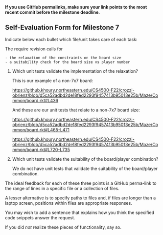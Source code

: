 **If you use GitHub permalinks, make sure your link points to the most recent commit before the milestone deadline.**

## Self-Evaluation Form for Milestone 7

Indicate below each bullet which file/unit takes care of each task:

The require revision calls for

    - the relaxation of the constraints on the board size
    - a suitability check for the board size vs player number 

1. Which unit tests validate the implementation of the relaxation?

    This is our example of a non-7x7 board:

    https://github.khoury.northeastern.edu/CS4500-F22/crozzi-obrienz/blob/d5ca52adbd2de18fed2293f9457413b95013e25b/Maze/Common/board.rkt#L436

    And these are our unit tests that relate to a non-7x7 board size:

    https://github.khoury.northeastern.edu/CS4500-F22/crozzi-obrienz/blob/d5ca52adbd2de18fed2293f9457413b95013e25b/Maze/Common/board.rkt#L465-L471

    https://github.khoury.northeastern.edu/CS4500-F22/crozzi-obrienz/blob/d5ca52adbd2de18fed2293f9457413b95013e25b/Maze/Common/board.rkt#L720-L735

2. Which unit tests validate the suitability of the board/player combination? 

    We do not have unit tests that validate the suitability of the board/player combination.
   
The ideal feedback for each of these three points is a GitHub
perma-link to the range of lines in a specific file or a collection of
files.

A lesser alternative is to specify paths to files and, if files are
longer than a laptop screen, positions within files are appropriate
responses.

You may wish to add a sentence that explains how you think the
specified code snippets answer the request.

If you did *not* realize these pieces of functionality, say so.

